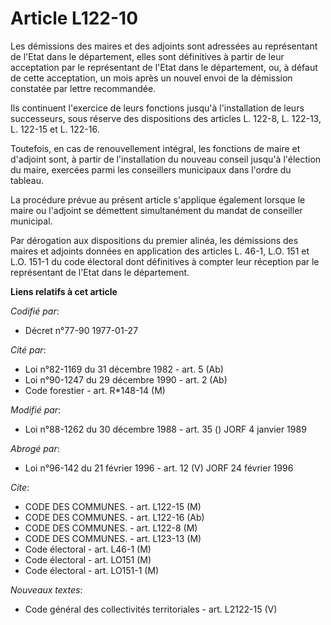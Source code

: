 # Article L122-10

Les démissions des maires et des adjoints sont adressées au représentant de l'Etat dans le département, elles sont
définitives à partir de leur acceptation par le représentant de l'Etat dans le département, ou, à défaut de cette
acceptation, un mois après un nouvel envoi de la démission constatée par lettre recommandée.

Ils continuent l'exercice de leurs fonctions jusqu'à l'installation de leurs successeurs, sous réserve des dispositions des
articles L. 122-8, L. 122-13, L. 122-15 et L. 122-16.

Toutefois, en cas de renouvellement intégral, les fonctions de maire et d'adjoint sont, à partir de l'installation du nouveau
conseil jusqu'à l'élection du maire, exercées parmi les conseillers municipaux dans l'ordre du tableau.

La procédure prévue au présent article s'applique également lorsque le maire ou l'adjoint se démettent simultanément du
mandat de conseiller municipal.

Par dérogation aux dispositions du premier alinéa, les démissions des maires et adjoints données en application des articles
L. 46-1, L.O. 151 et L.O. 151-1 du code électoral dont définitives à compter leur réception par le représentant de l'Etat
dans le département.

**Liens relatifs à cet article**

_Codifié par_:

  - Décret n°77-90 1977-01-27

_Cité par_:

  - Loi n°82-1169 du 31 décembre 1982 - art. 5 (Ab)
  - Loi n°90-1247 du 29 décembre 1990 - art. 2 (Ab)
  - Code forestier - art. R*148-14 (M)

_Modifié par_:

  - Loi n°88-1262 du 30 décembre 1988 - art. 35 () JORF 4 janvier 1989

_Abrogé par_:

  - Loi n°96-142 du 21 février 1996 - art. 12 (V) JORF 24 février 1996

_Cite_:

  - CODE DES COMMUNES. - art. L122-15 (M)
  - CODE DES COMMUNES. - art. L122-16 (Ab)
  - CODE DES COMMUNES. - art. L122-8 (M)
  - CODE DES COMMUNES. - art. L123-13 (M)
  - Code électoral - art. L46-1 (M)
  - Code électoral - art. LO151 (M)
  - Code électoral - art. LO151-1 (M)

_Nouveaux textes_:

  - Code général des collectivités territoriales - art. L2122-15 (V)
